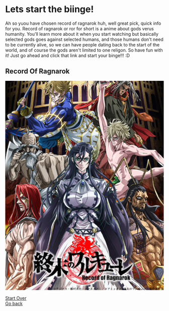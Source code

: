 # Lets start the biinge!
Ah so yuou have chosen record of ragnarok huh, well great pick, quick info for you. Record of ragnarok or ror for short is a anime about gods verus humanity. You'll learn more about it when you start watching but basically selected gods goes against selected humans, and those humans don't need to be currently alive, so we can have people dating back to the start of the world, and of course the gods aren't limited to one religon. So have fun with it! Just go ahead and click that link and start your binge!!! :D
## Record Of Ragnarok
<img src="record-of-ragnarok.png">

[Start Over](../README.md) <br>
[Go back](fantasy.md)